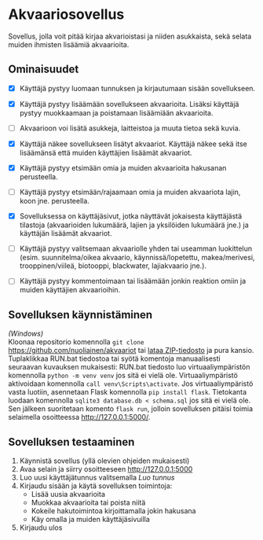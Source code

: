 # Akvaariosovellus

Sovellus, jolla voit pitää kirjaa akvarioistasi ja niiden asukkaista, sekä selata muiden ihmisten lisäämiä akvaarioita.


## Ominaisuudet

- [x] Käyttäjä pystyy luomaan tunnuksen ja kirjautumaan sisään sovellukseen.
- [x] Käyttäjä pystyy lisäämään sovellukseen akvaarioita. Lisäksi käyttäjä pystyy muokkaamaan ja poistamaan lisäämiään akvaarioita.
- [ ] Akvaarioon voi lisätä asukkeja, laitteistoa ja muuta tietoa sekä kuvia.
- [x] Käyttäjä näkee sovellukseen lisätyt akvaariot. Käyttäjä näkee sekä itse lisäämänsä että muiden käyttäjien lisäämät akvaariot.
- [x] Käyttäjä pystyy etsimään omia ja muiden akvaarioita hakusanan perusteella.
- [ ] Käyttäjä pystyy etsimään/rajaamaan omia ja muiden akvaariota lajin, koon jne. perusteella.
- [x] Sovelluksessa on käyttäjäsivut, jotka näyttävät jokaisesta käyttäjästä tilastoja (akvaarioiden lukumäärä, lajien ja yksilöiden lukumäärä jne.) ja käyttäjän lisäämät akvaariot.
- [ ] Käyttäjä pystyy valitsemaan akvaariolle yhden tai useamman luokittelun (esim. suunnitelma/oikea akvaario, käynnissä/lopetettu, makea/merivesi, trooppinen/viileä, biotooppi, blackwater, lajiakvaario jne.).
- [ ] Käyttäjä pystyy kommentoimaan tai lisäämään jonkin reaktion omiin ja muiden käyttäjien akvaarioihin.


## Sovelluksen käynnistäminen

*(Windows)*  
Kloonaa repositorio komennolla `git clone` https://github.com/nuoliainen/akvaariot tai [lataa ZIP-tiedosto](https://github.com/nuoliainen/akvaariot/archive/refs/heads/main.zip) ja pura kansio. Tuplaklikkaa RUN.bat tiedostoa tai syötä komentoja manuaalisesti seuraavan kuvauksen mukaisesti: RUN.bat tiedosto luo virtuaaliympäristön komennolla `python -m venv venv` jos sitä ei vielä ole. Virtuaaliympäristö aktivoidaan komennolla `call venv\Scripts\activate`. Jos virtuaaliympäristö vasta luotiin, asennetaan Flask komennolla `pip install flask`. Tietokanta luodaan komennolla `sqlite3 database.db < schema.sql` jos sitä ei vielä ole. Sen jälkeen suoritetaan komento `flask run`, jolloin sovelluksen pitäisi toimia selaimella osoitteessa http://127.0.0.1:5000/.


## Sovelluksen testaaminen

1. Käynnistä sovellus (yllä olevien ohjeiden mukaisesti)
2. Avaa selain ja siirry osoitteeseen http://127.0.0.1:5000
3. Luo uusi käyttäjätunnus valitsemalla *Luo tunnus*
4. Kirjaudu sisään ja käytä sovelluksen toimintoja:
   - Lisää uusia akvaarioita
   - Muokkaa akvaarioita tai poista niitä
   - Kokeile hakutoimintoa kirjoittamalla jokin hakusana
   - Käy omalla ja muiden käyttäjäsivuilla
5. Kirjaudu ulos